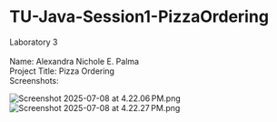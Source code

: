 # TU-Java-Session1-PizzaOrdering
Laboratory 3<br>
<br>
Name: Alexandra Nichole E. Palma<br>
Project Title: Pizza Ordering<br>
Screenshots:

![Screenshot 2025-07-08 at 4.22.06 PM.png](src/screenshots/Screenshot%202025-07-08%20at%204.22.06%E2%80%AFPM.png)
![Screenshot 2025-07-08 at 4.22.27 PM.png](src/screenshots/Screenshot%202025-07-08%20at%204.22.27%E2%80%AFPM.png)
